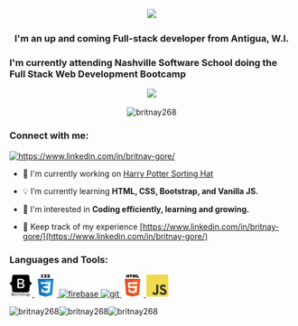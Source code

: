 <p align="center">
  <img src="https://capsule-render.vercel.app/api?type=rect&height=300&color=gradient&text=Hey%20Everyone,%20I'm%20Brit!&section=header&animation=twinkling&fontColor=ffffff">
</p>

<h3 align="center">I'm an up and coming Full-stack developer from Antigua, W.I.</h3>

<h3> I'm currently attending Nashville Software School doing the Full Stack Web Development Bootcamp</h3>

<p align="center"><img src="https://user-images.githubusercontent.com/74038190/212750147-854a394f-fee9-4080-9770-78a4b7ece53f.gif"></p>

<p align="center"> <img src="https://komarev.com/ghpvc/?username=britnay268&label=Profile%20views&color=0e75b6&style=flat" alt="britnay268" /> </p>

<h3 align="left">Connect with me:</h3>
<p align="left">
<a href="https://www.linkedin.com/in/britnay-gore/" target="blank"><img align="center" src="https://raw.githubusercontent.com/rahuldkjain/github-profile-readme-generator/master/src/images/icons/Social/linked-in-alt.svg" alt="https://www.linkedin.com/in/britnay-gore/" height="30" width="40" /></a>
</p>

- 🚧 I'm currently working on [Harry Potter Sorting Hat](https://github.com/britnay268/INDIVIDUAL-PROJECT-sorting-hat.git)

- 💡 I’m currently learning **HTML, CSS, Bootstrap, and Vanilla JS.**

- 💭 I'm interested in **Coding efficiently, learning and growing.**

- 📍 Keep track of my experience [https://www.linkedin.com/in/britnay-gore/](https://www.linkedin.com/in/britnay-gore/)

<h3 align="left">Languages and Tools:</h3>
<p align="left"> <a href="https://getbootstrap.com" target="_blank" rel="noreferrer"> <img src="https://raw.githubusercontent.com/devicons/devicon/master/icons/bootstrap/bootstrap-plain-wordmark.svg" alt="bootstrap" width="40" height="40"/> </a> <a href="https://www.w3schools.com/css/" target="_blank" rel="noreferrer"> <img src="https://raw.githubusercontent.com/devicons/devicon/master/icons/css3/css3-original-wordmark.svg" alt="css3" width="40" height="40"/> </a> <a href="https://firebase.google.com/" target="_blank" rel="noreferrer"> <img src="https://www.vectorlogo.zone/logos/firebase/firebase-icon.svg" alt="firebase" width="40" height="40"/> </a> <a href="https://git-scm.com/" target="_blank" rel="noreferrer"> <img src="https://www.vectorlogo.zone/logos/git-scm/git-scm-icon.svg" alt="git" width="40" height="40"/> </a> <a href="https://www.w3.org/html/" target="_blank" rel="noreferrer"> <img src="https://raw.githubusercontent.com/devicons/devicon/master/icons/html5/html5-original-wordmark.svg" alt="html5" width="40" height="40"/> </a> <a href="https://developer.mozilla.org/en-US/docs/Web/JavaScript" target="_blank" rel="noreferrer"> <img src="https://raw.githubusercontent.com/devicons/devicon/master/icons/javascript/javascript-original.svg" alt="javascript" width="40" height="40"/> </a> </p>

<p><img align="left" src="https://github-readme-stats.vercel.app/api/top-langs?username=britnay268&show_icons=true&locale=en&layout=compact" alt="britnay268" /></p>

<p><img align="left" src="https://github-readme-stats.vercel.app/api?username=britnay268&show_icons=true&locale=en" alt="britnay268" /></p>

<p><img align="left" src="https://github-readme-streak-stats.herokuapp.com/?user=britnay268&" alt="britnay268" /></p>
